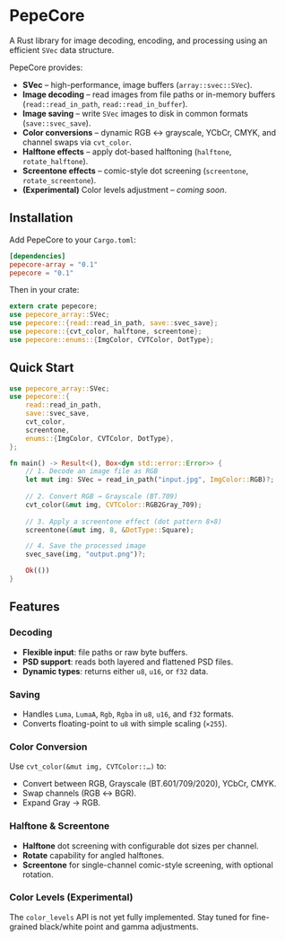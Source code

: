 # PepeCore

A Rust library for image decoding, encoding, and processing using an efficient `SVec` data structure.

PepeCore provides:

- **SVec** – high-performance, image buffers (`array::svec::SVec`).
- **Image decoding** – read images from file paths or in-memory buffers (`read::read_in_path`, `read::read_in_buffer`).
- **Image saving** – write `SVec` images to disk in common formats (`save::svec_save`).
- **Color conversions** – dynamic RGB ↔ grayscale, YCbCr, CMYK, and channel swaps via `cvt_color`.
- **Halftone effects** – apply dot-based halftoning (`halftone`, `rotate_halftone`).
- **Screentone effects** – comic-style dot screening (`screentone`, `rotate_screentone`).
- **(Experimental)** Color levels adjustment – _coming soon_.

## Installation

Add PepeCore to your `Cargo.toml`:

```toml
[dependencies]
pepecore-array = "0.1"
pepecore = "0.1"
```

Then in your crate:

```rust
extern crate pepecore;
use pepecore_array::SVec;
use pepecore::{read::read_in_path, save::svec_save};
use pepecore::{cvt_color, halftone, screentone};
use pepecore::enums::{ImgColor, CVTColor, DotType};
```

## Quick Start

```rust
use pepecore_array::SVec;
use pepecore::{
    read::read_in_path,
    save::svec_save,
    cvt_color,
    screentone,
    enums::{ImgColor, CVTColor, DotType},
};

fn main() -> Result<(), Box<dyn std::error::Error>> {
    // 1. Decode an image file as RGB
    let mut img: SVec = read_in_path("input.jpg", ImgColor::RGB)?;
    
    // 2. Convert RGB → Grayscale (BT.709)
    cvt_color(&mut img, CVTColor::RGB2Gray_709);
    
    // 3. Apply a screentone effect (dot pattern 8×8)
    screentone(&mut img, 8, &DotType::Square);

    // 4. Save the processed image
    svec_save(img, "output.png")?;

    Ok(())
}
```

## Features

### Decoding

- **Flexible input**: file paths or raw byte buffers.
- **PSD support**: reads both layered and flattened PSD files.
- **Dynamic types**: returns either `u8`, `u16`, or `f32` data.

### Saving

- Handles `Luma`, `LumaA`, `Rgb`, `Rgba` in `u8`, `u16`, and `f32` formats.
- Converts floating-point to `u8` with simple scaling (`×255`).

### Color Conversion

Use `cvt_color(&mut img, CVTColor::…)` to:

- Convert between RGB, Grayscale (BT.601/709/2020), YCbCr, CMYK.
- Swap channels (RGB ↔ BGR).
- Expand Gray → RGB.

### Halftone & Screentone

- **Halftone** dot screening with configurable dot sizes per channel.
- **Rotate** capability for angled halftones.
- **Screentone** for single-channel comic-style screening, with optional rotation.

### Color Levels (Experimental)

The `color_levels` API is not yet fully implemented. Stay tuned for fine-grained black/white point and gamma adjustments.
